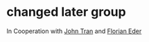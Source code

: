 # changed later group

In Cooperation with [John Tran](https://github.com/JohniMIEP) and [Florian Eder](https://github.com/FlorianEder)
